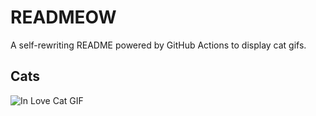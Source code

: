 # READMEOW

A self-rewriting README powered by GitHub Actions to display cat gifs.

## Cats

![In Love Cat GIF](https://media1.giphy.com/media/MDJ9IbxxvDUQM/200.gif?cid=9acd02da5eputoj6kqdprsv4iphfdmiqz7son7q6gf57bfap&ep=v1_gifs_search&rid=200.gif&ct=g)
